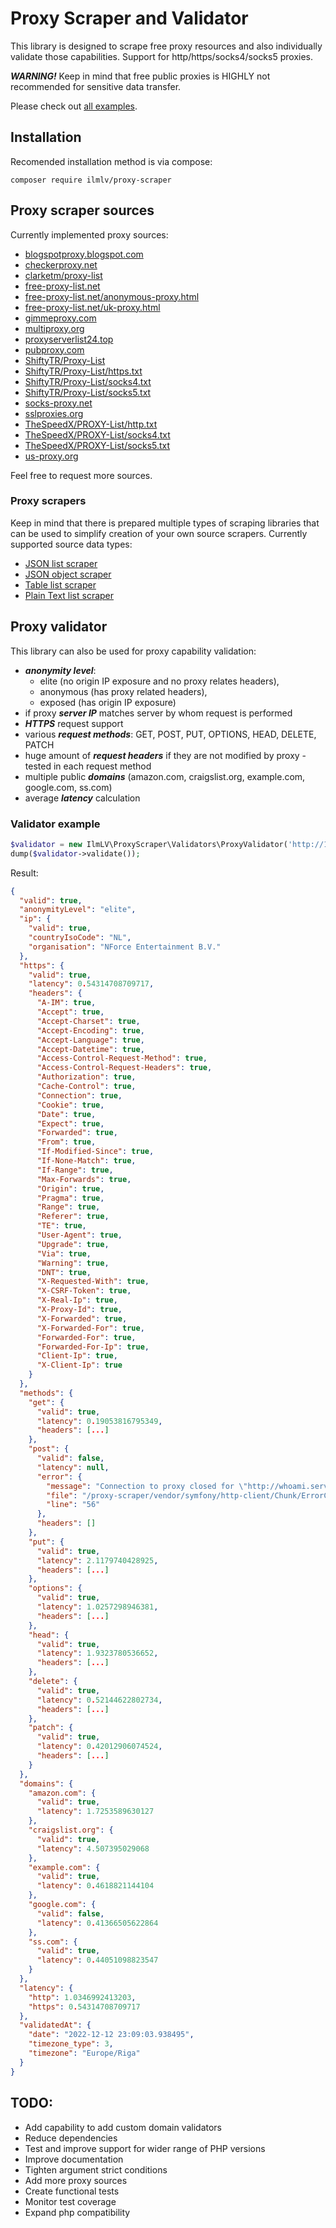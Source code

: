 # Proxy Scraper and Validator

This library is designed to scrape free proxy resources and also individually validate those capabilities.
Support for http/https/socks4/socks5 proxies.

***WARNING!*** Keep in mind that free public proxies is HIGHLY not recommended for sensitive data transfer.

Please check out [all examples](https://github.com/IlmLV/proxy-scraper/tree/master/examples).

## Installation
Recomended installation method is via compose:
```
composer require ilmlv/proxy-scraper
```

## Proxy scraper sources
Currently implemented proxy sources:
- [blogspotproxy.blogspot.com](https://blogspotproxy.blogspot.com/)
- [checkerproxy.net](https://checkerproxy.net)
- [clarketm/proxy-list](https://github.com/clarketm/proxy-list/blob/master/proxy-list.txt)
- [free-proxy-list.net](https://www.free-proxy-list.net)
- [free-proxy-list.net/anonymous-proxy.html](https://free-proxy-list.net/anonymous-proxy.html)
- [free-proxy-list.net/uk-proxy.html](https://free-proxy-list.net/uk-proxy.html)
- [gimmeproxy.com](https://gimmeproxy.com)
- [multiproxy.org](https://multiproxy.org)
- [proxyserverlist24.top](http://www.proxyserverlist24.top)
- [pubproxy.com](http://pubproxy.com/)
- [ShiftyTR/Proxy-List](https://github.com/ShiftyTR/Proxy-List)
- [ShiftyTR/Proxy-List/https.txt](https://github.com/ShiftyTR/Proxy-List/blob/master/https.txt)
- [ShiftyTR/Proxy-List/socks4.txt](https://github.com/ShiftyTR/Proxy-List/blob/master/socks4.txt)
- [ShiftyTR/Proxy-List/socks5.txt](https://github.com/ShiftyTR/Proxy-List/blob/master/socks5.txt)
- [socks-proxy.net](https://www.socks-proxy.net)
- [sslproxies.org](https://www.sslproxies.org)
- [TheSpeedX/PROXY-List/http.txt](https://github.com/TheSpeedX/PROXY-List/blob/master/http.txt)
- [TheSpeedX/PROXY-List/socks4.txt](https://github.com/TheSpeedX/PROXY-List/blob/master/socks4.txt)
- [TheSpeedX/PROXY-List/socks5.txt](https://github.com/TheSpeedX/PROXY-List/blob/master/socks5.txt)
- [us-proxy.org](https://www.us-proxy.org)

Feel free to request more sources.

### Proxy scrapers
Keep in mind that there is prepared multiple types of scraping libraries that can be used to simplify creation of your own source scrapers.
Currently supported source data types:
- [JSON list scraper](https://github.com/IlmLV/proxy-scraper/tree/master/src/Scrapers/JsonListScrapper.php)
- [JSON object scraper](https://github.com/IlmLV/proxy-scraper/tree/master/src/Scrapers/JsonScrapper.php)
- [Table list scraper](https://github.com/IlmLV/proxy-scraper/tree/master/src/Scrapers/TableListScraper.php)
- [Plain Text list scraper](https://github.com/IlmLV/proxy-scraper/tree/master/src/Scrapers/TextListScrapper.php)

## Proxy validator
This library can also be used for proxy capability validation:
- ***anonymity level***: 
  - elite (no origin IP exposure and no proxy relates headers), 
  - anonymous (has proxy related headers), 
  - exposed (has origin IP exposure)
- if proxy ***server IP*** matches server by whom request is performed
- ***HTTPS*** request support
- various ***request methods***: GET, POST, PUT, OPTIONS, HEAD, DELETE, PATCH
- huge amount of ***request headers*** if they are not modified by proxy - tested in each request method
- multiple public ***domains*** (amazon.com, craigslist.org, example.com, google.com, ss.com)
- average ***latency*** calculation

### Validator example
```php
$validator = new IlmLV\ProxyScraper\Validators\ProxyValidator('http://1.1.1.1:80');
dump($validator->validate());
```
Result:
```json
{
  "valid": true,
  "anonymityLevel": "elite",
  "ip": {
    "valid": true,
    "countryIsoCode": "NL",
    "organisation": "NForce Entertainment B.V."
  },
  "https": {
    "valid": true,
    "latency": 0.54314708709717,
    "headers": {
      "A-IM": true,
      "Accept": true,
      "Accept-Charset": true,
      "Accept-Encoding": true,
      "Accept-Language": true,
      "Accept-Datetime": true,
      "Access-Control-Request-Method": true,
      "Access-Control-Request-Headers": true,
      "Authorization": true,
      "Cache-Control": true,
      "Connection": true,
      "Cookie": true,
      "Date": true,
      "Expect": true,
      "Forwarded": true,
      "From": true,
      "If-Modified-Since": true,
      "If-None-Match": true,
      "If-Range": true,
      "Max-Forwards": true,
      "Origin": true,
      "Pragma": true,
      "Range": true,
      "Referer": true,
      "TE": true,
      "User-Agent": true,
      "Upgrade": true,
      "Via": true,
      "Warning": true,
      "DNT": true,
      "X-Requested-With": true,
      "X-CSRF-Token": true,
      "X-Real-Ip": true,
      "X-Proxy-Id": true,
      "X-Forwarded": true,
      "X-Forwarded-For": true,
      "Forwarded-For": true,
      "Forwarded-For-Ip": true,
      "Client-Ip": true,
      "X-Client-Ip": true
    }
  },
  "methods": {
    "get": {
      "valid": true,
      "latency": 0.19053816795349,
      "headers": [...]
    },
    "post": {
      "valid": false,
      "latency": null,
      "error": {
        "message": "Connection to proxy closed for \"http://whoami.serviss.it/?format=json\".",
        "file": "/proxy-scraper/vendor/symfony/http-client/Chunk/ErrorChunk.php",
        "line": "56"
      },
      "headers": []
    },
    "put": {
      "valid": true,
      "latency": 2.1179740428925,
      "headers": [...]
    },
    "options": {
      "valid": true,
      "latency": 1.0257298946381,
      "headers": [...]
    },
    "head": {
      "valid": true,
      "latency": 1.9323780536652,
      "headers": [...]
    },
    "delete": {
      "valid": true,
      "latency": 0.52144622802734,
      "headers": [...]
    },
    "patch": {
      "valid": true,
      "latency": 0.42012906074524,
      "headers": [...]
    }
  },
  "domains": {
    "amazon.com": {
      "valid": true,
      "latency": 1.7253589630127
    },
    "craigslist.org": {
      "valid": true,
      "latency": 4.507395029068
    },
    "example.com": {
      "valid": true,
      "latency": 0.4618821144104
    },
    "google.com": {
      "valid": false,
      "latency": 0.41366505622864
    },
    "ss.com": {
      "valid": true,
      "latency": 0.44051098823547
    }
  },
  "latency": {
    "http": 1.0346992413203,
    "https": 0.54314708709717
  },
  "validatedAt": {
    "date": "2022-12-12 23:09:03.938495",
    "timezone_type": 3,
    "timezone": "Europe/Riga"
  }
}

```

## TODO:
- Add capability to add custom domain validators
- Reduce dependencies
- Test and improve support for wider range of PHP versions
- Improve documentation
- Tighten argument strict conditions
- Add more proxy sources
- Create functional tests
- Monitor test coverage
- Expand php compatibility
